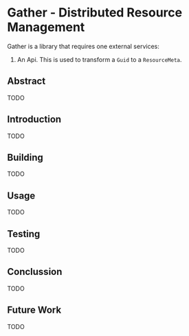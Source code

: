 # Gather - Distributed Resource Management

Gather is a library that requires one external services:
1. An Api. This is used to transform a `Guid` to a `ResourceMeta`.

## Abstract

TODO

## Introduction

TODO

## Building

TODO

## Usage

TODO

## Testing

TODO

## Conclussion

TODO

## Future Work

TODO
